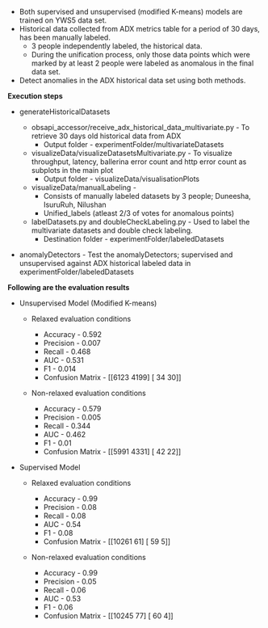 * Both supervised and unsupervised (modified K-means) models are trained on YWS5 data set.
* Historical data collected from ADX metrics table for a period of 30 days, has been manually labeled.
    * 3 people independently labeled, the historical data.
    * During the unification process, only those data points which were marked by at least 2 people were labeled as 
    anomalous in the final data set.
* Detect anomalies in the ADX historical data set using both methods.

**Execution steps**

* generateHistoricalDatasets
    * obsapi_accessor/receive_adx_historical_data_multivariate.py - To retrieve 30 days old historical data from ADX
        * Output folder - experimentFolder/multivariateDatasets
    * visualizeData/visualizeDatasetsMultivariate.py - To visualize throughput, latency, ballerina error count and http error count as subplots in the main plot
        * Output folder - visualizeData/visualisationPlots
    * visualizeData/manualLabeling - 
        * Consists of manually labeled datasets by 3 people; Duneesha, IsuruRuh, Nilushan 
        * Unified_labels (atleast 2/3 of votes for anomalous points)
    * labelDatasets.py and doubleCheckLabeling.py - Used to label the multivariate datasets and double check labeling.
        * Destination folder - experimentFolder/labeledDatasets

* anomalyDetectors - Test the anomalyDetectors; supervised and unsupervised against ADX historical labeled data in experimentFolder/labeledDatasets

**Following are the evaluation results**

* Unsupervised Model (Modified K-means)

    * Relaxed evaluation conditions
        * Accuracy - 0.592
        * Precision - 0.007  
        * Recall - 0.468      
        * AUC - 0.531        
        * F1 - 0.014
        * Confusion Matrix - 
        [[6123 4199]
        [  34   30]]
                             
    * Non-relaxed evaluation conditions
        * Accuracy - 0.579
        * Precision - 0.005  
        * Recall - 0.344      
        * AUC - 0.462       
        * F1 - 0.01
        * Confusion Matrix - 
        [[5991 4331]
        [  42   22]]
        
* Supervised Model 

    * Relaxed evaluation conditions
        * Accuracy - 0.99
        * Precision - 0.08   
        * Recall - 0.08      
        * AUC - 0.54        
        * F1 - 0.08
        * Confusion Matrix - 
        [[10261    61]
        [   59     5]]
                             
    * Non-relaxed evaluation conditions
        * Accuracy - 0.99
        * Precision - 0.05
        * Recall - 0.06      
        * AUC - 0.53       
        * F1 - 0.06
        * Confusion Matrix - 
        [[10245    77]
        [   60     4]]